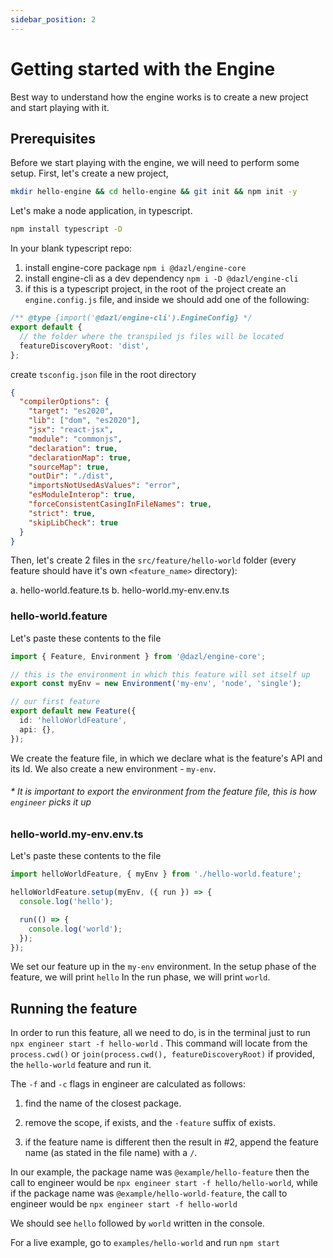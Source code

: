 ```yaml
---
sidebar_position: 2
---
```


# Getting started with the Engine

Best way to understand how the engine works is to create a new project and start playing with it.

## Prerequisites

Before we start playing with the engine, we will need to perform some setup.
First, let's create a new project,

```bash
mkdir hello-engine && cd hello-engine && git init && npm init -y
```

Let's make a node application, in typescript.

```bash
npm install typescript -D

```

In your blank typescript repo:

1. install engine-core package `npm i @dazl/engine-core`
2. install engine-cli as a dev dependency `npm i -D @dazl/engine-cli`
3. if this is a typescript project, in the root of the project create an `engine.config.js` file, and inside we should
   add one of the following:

```ts
/** @type {import('@dazl/engine-cli').EngineConfig} */
export default {
  // the folder where the transpiled js files will be located
  featureDiscoveryRoot: 'dist',
};
```

create `tsconfig.json` file in the root directory

```json
{
  "compilerOptions": {
    "target": "es2020",
    "lib": ["dom", "es2020"],
    "jsx": "react-jsx",
    "module": "commonjs",
    "declaration": true,
    "declarationMap": true,
    "sourceMap": true,
    "outDir": "./dist",
    "importsNotUsedAsValues": "error",
    "esModuleInterop": true,
    "forceConsistentCasingInFileNames": true,
    "strict": true,
    "skipLibCheck": true
  }
}
```

Then, let's create 2 files in the `src/feature/hello-world` folder (every feature should have it's own `<feature_name>`
directory):

a. hello-world.feature.ts
b. hello-world.my-env.env.ts

### hello-world.feature

Let's paste these contents to the file

```ts
import { Feature, Environment } from '@dazl/engine-core';

// this is the environment in which this feature will set itself up
export const myEnv = new Environment('my-env', 'node', 'single');

// our first feature
export default new Feature({
  id: 'helloWorldFeature',
  api: {},
});
```

We create the feature file, in which we declare what is the feature's API and its Id.
We also create a new environment - `my-env`.

###### \* It is important to export the environment from the feature file, this is how `engineer` picks it up

### hello-world.my-env.env.ts

Let's paste these contents to the file

```ts
import helloWorldFeature, { myEnv } from './hello-world.feature';

helloWorldFeature.setup(myEnv, ({ run }) => {
  console.log('hello');

  run(() => {
    console.log('world');
  });
});
```

We set our feature up in the `my-env` environment.
In the setup phase of the feature, we will print `hello`
In the run phase, we will print `world`.

## Running the feature

In order to run this feature, all we need to do, is in the terminal just to run `npx engineer start -f hello-world` .
This command will locate from the `process.cwd()` or `join(process.cwd(), featureDiscoveryRoot)` if provided,
the `hello-world` feature and run it.

The `-f` and `-c` flags in engineer are calculated as follows:

1. find the name of the closest package.

2. remove the scope, if exists, and the `-feature` suffix of exists.

3. if the feature name is different then the result in #2, append the feature name (as stated in the file name) with
   a `/`.

In our example, the package name was `@example/hello-feature` then the call to engineer would
be `npx engineer start -f hello/hello-world`, while if the package name was `@example/hello-world-feature`, the call to
engineer would be `npx engineer start -f hello-world`

We should see `hello` followed by `world` written in the console.

For a live example, go to `examples/hello-world` and run `npm start`
